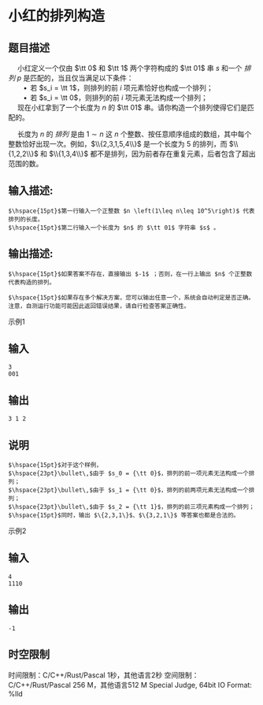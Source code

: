 # 小红的排列构造

## 题目描述

$\hspace{15pt}$小红定义一个仅由 $\tt 0$ 和 $\tt 1$ 两个字符构成的 $\tt 01$ 串 $s$ 和一个 _排列_ $p$ 是匹配的，当且仅当满足以下条件：  
$\hspace{23pt}\bullet\,$ 若 $s_i = \tt 1$，则排列的前 $i$ 项元素恰好也构成一个排列；  
$\hspace{23pt}\bullet\,$ 若 $s_i = \tt 0$，则排列的前 $i$ 项元素无法构成一个排列；  
$\hspace{15pt}$现在小红拿到了一个长度为 $n$ 的 $\tt 01$ 串。请你构造一个排列使得它们是匹配的。  
  
$\hspace{15pt}$长度为 $n$ 的 _排列_ 是由 $1 \sim n$ 这 $n$ 个整数、按任意顺序组成的数组，其中每个整数恰好出现一次。例如，$\\{2,3,1,5,4\\}$ 是一个长度为 $5$ 的排列，而 $\\{1,2,2\\}$ 和 $\\{1,3,4\\}$ 都不是排列，因为前者存在重复元素，后者包含了超出范围的数。  


## 输入描述:
    
    
    $\hspace{15pt}$第一行输入一个正整数 $n \left(1\leq n\leq 10^5\right)$ 代表排列的长度。  
    $\hspace{15pt}$第二行输入一个长度为 $n$ 的 $\tt 01$ 字符串 $s$ 。  
    

## 输出描述:
    
    
    $\hspace{15pt}$如果答案不存在，直接输出 $-1$ ；否则，在一行上输出 $n$ 个正整数代表构造的排列。  
      
    $\hspace{15pt}$如果存在多个解决方案，您可以输出任意一个，系统会自动判定是否正确。注意，自测运行功能可能因此返回错误结果，请自行检查答案正确性。  
    

示例1 

## 输入
    
    
    3
    001

## 输出
    
    
    3 1 2

## 说明
    
    
    $\hspace{15pt}$对于这个样例，  
    $\hspace{23pt}\bullet\,$由于 $s_0 = {\tt 0}$，排列的前一项元素无法构成一个排列；  
    $\hspace{23pt}\bullet\,$由于 $s_1 = {\tt 0}$，排列的前两项元素无法构成一个排列；  
    $\hspace{23pt}\bullet\,$由于 $s_2 = {\tt 1}$，排列的前三项元素构成一个排列；  
    $\hspace{15pt}$同时，输出 $\{2,3,1\}$、$\{3,2,1\}$ 等答案也都是合法的。  
    

示例2 

## 输入
    
    
    4
    1110

## 输出
    
    
    -1


## 时空限制

时间限制：C/C++/Rust/Pascal 1秒，其他语言2秒
空间限制：C/C++/Rust/Pascal 256 M，其他语言512 M
Special Judge, 64bit IO Format: %lld